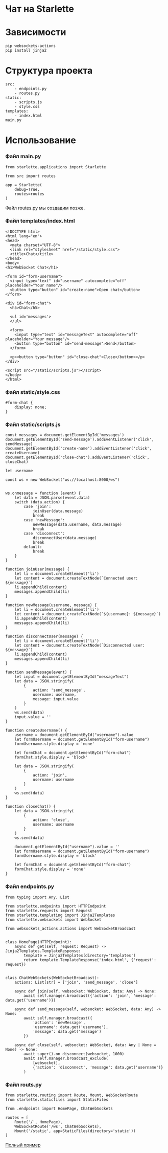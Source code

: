 # Чат на Starlette

# Зависимости

    pip websockets-actions
    pip install jinja2

# Структура проекта

    src:
        - endpoints.py
        - routes.py
    static:
        - scripts.js
        - style.css
    templates:
        - index.html
    main.py

# Использование

### Файл main.py

    from starlette.applications import Starlette

    from src import routes
    
    app = Starlette(
        debug=True, 
        routes=routes
    )

Файл routes.py мы создадим позже.

### Файл templates/index.html

    <!DOCTYPE html>
    <html lang="en">
    <head>
      <meta charset="UTF-8">
      <link rel="stylesheet" href="/static/style.css">
      <title>Chat</title>
    </head>
    <body>
    <h1>WebSocket Chat</h1>
    
    <form id="form-username">
      <input type="text" id="username" autocomplete="off" placeholder="Your name"/>
      <button type="button" id="create-name">Open chat</button>
    </form>
    
    <div id="form-chat">
      <h5>Chat</h5>
    
      <ul id='messages'>
      </ul>
    
      <form>
        <input type="text" id="messageText" autocomplete="off" placeholder="Your message"/>
        <button type="button" id="send-message">Send</button>
      </form>
    
      <p><button type="button" id="close-chat">Close</button></p>
    </div>
    
    <script src="/static/scripts.js"></script>
    </body>
    </html>

### Файл static/style.css

    #form-chat {
        display: none;
    }

### Файл static/scripts.js

    const messages = document.getElementById('messages')
    document.getElementById('send-message').addEventListener('click', sendMessage)
    document.getElementById('create-name').addEventListener('click', createUsername)
    document.getElementById('close-chat').addEventListener('click', closeChat)
    
    let username
    
    const ws = new WebSocket("ws://localhost:8000/ws")
    
    
    ws.onmessage = function (event) {
        let data = JSON.parse(event.data)
        switch (data.action) {
            case 'join':
                joinUser(data.message)
                break
            case 'newMessage':
                newMessage(data.username, data.message)
                break
            case 'disconnect':
                disconnectUser(data.message)
                break
            default:
                break
        }
    }
    
    function joinUser(message) {
        let li = document.createElement('li')
        let content = document.createTextNode(`Connected user: ${message}`)
        li.appendChild(content)
        messages.appendChild(li)
    }
    
    function newMessage(username, message) {
        let li = document.createElement('li')
        let content = document.createTextNode(`${username}: ${message}`)
        li.appendChild(content)
        messages.appendChild(li)
    }
    
    function disconnectUser(message) {
        let li = document.createElement('li')
        let content = document.createTextNode(`Disconnected user: ${message}`)
        li.appendChild(content)
        messages.appendChild(li)
    }
    
    function sendMessage(event) {
        let input = document.getElementById("messageText")
        let data = JSON.stringify(
            {
                action: 'send_message',
                username: username,
                message: input.value
            }
        )
        ws.send(data)
        input.value = ''
    }
    
    function createUsername() {
        username = document.getElementById("username").value
        let formUsername = document.getElementById("form-username")
        formUsername.style.display = 'none'
    
        let formChat = document.getElementById("form-chat")
        formChat.style.display = 'block'
    
        let data = JSON.stringify(
            {
                action: 'join',
                username: username
            }
        )
        ws.send(data)
    }
    
    function closeChat() {
        let data = JSON.stringify(
            {
                action: 'close',
                username: username
            }
        )
        ws.send(data)
    
        document.getElementById("username").value = ''
        let formUsername = document.getElementById("form-username")
        formUsername.style.display = 'block'
    
        let formChat = document.getElementById("form-chat")
        formChat.style.display = 'none'
    }

### Файл endpoints.py

    from typing import Any, List

    from starlette.endpoints import HTTPEndpoint
    from starlette.requests import Request
    from starlette.templating import Jinja2Templates
    from starlette.websockets import WebSocket
    
    from websockets_actions.actions import WebSocketBroadcast
    
    
    class HomePage(HTTPEndpoint):
        async def get(self, request: Request) -> Jinja2Templates.TemplateResponse:
            template = Jinja2Templates(directory='templates')
            return template.TemplateResponse('index.html', {'request': request})
    
    
    class ChatWebSockets(WebSocketBroadcast):
        actions: List[str] = ['join', 'send_message', 'close']
    
        async def join(self, websocket: WebSocket, data: Any) -> None:
            await self.manager.broadcast({'action': 'join', 'message': data.get('username')})
    
        async def send_message(self, websocket: WebSocket, data: Any) -> None:
            await self.manager.broadcast({
                'action': 'newMessage',
                'username': data.get('username'),
                'message': data.get('message')
            })
    
        async def close(self, websocket: WebSocket, data: Any | None = None) -> None:
            await super().on_disconnect(websocket, 1000)
            await self.manager.broadcast_exclude(
                [websocket],
                {'action': 'disconnect', 'message': data.get('username')}
            )

### Файл routs.py

    from starlette.routing import Route, Mount, WebSocketRoute
    from starlette.staticfiles import StaticFiles
    
    from .endpoints import HomePage, ChatWebSockets
    
    routes = [
        Route('/', HomePage),
        WebSocketRoute('/ws', ChatWebSockets),
        Mount('/static', app=StaticFiles(directory='static'))
    ]


[Полный пример](https://github.com/DJWOMS/chat_websockets_actions_starlette)
